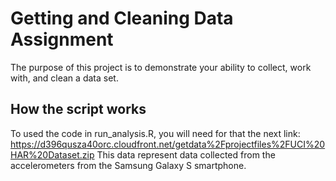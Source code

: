 # Getting and Cleaning Data Assignment
The purpose of this project is to demonstrate your ability to collect, work with, and clean a data set.

## How the script works
To used the code in run_analysis.R, you will need for that the next link: https://d396qusza40orc.cloudfront.net/getdata%2Fprojectfiles%2FUCI%20HAR%20Dataset.zip 
This data represent data collected from the accelerometers from the Samsung Galaxy S smartphone.
